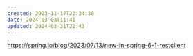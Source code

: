 ```yaml
---
created: 2023-11-17T22:34:30
date: 2024-03-03T11:41
updated: 2024-03-31T22:43
---
```

https://spring.io/blog/2023/07/13/new-in-spring-6-1-restclient